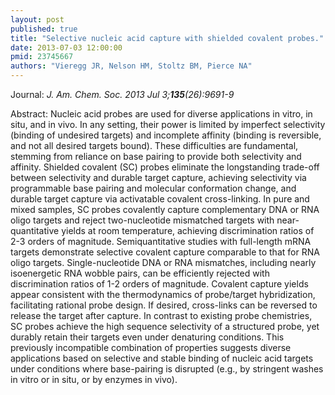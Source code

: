 ```yaml
---
layout: post
published: true
title: "Selective nucleic acid capture with shielded covalent probes."
date: 2013-07-03 12:00:00
pmid: 23745667
authors: "Vieregg JR, Nelson HM, Stoltz BM, Pierce NA"
---
```


Journal: *J. Am. Chem. Soc. 2013 Jul 3;**135**(26):9691-9*

Abstract: Nucleic acid probes are used for diverse applications in vitro, in situ, and in vivo. In any setting, their power is limited by imperfect selectivity (binding of undesired targets) and incomplete affinity (binding is reversible, and not all desired targets bound). These difficulties are fundamental, stemming from reliance on base pairing to provide both selectivity and affinity. Shielded covalent (SC) probes eliminate the longstanding trade-off between selectivity and durable target capture, achieving selectivity via programmable base pairing and molecular conformation change, and durable target capture via activatable covalent cross-linking. In pure and mixed samples, SC probes covalently capture complementary DNA or RNA oligo targets and reject two-nucleotide mismatched targets with near-quantitative yields at room temperature, achieving discrimination ratios of 2-3 orders of magnitude. Semiquantitative studies with full-length mRNA targets demonstrate selective covalent capture comparable to that for RNA oligo targets. Single-nucleotide DNA or RNA mismatches, including nearly isoenergetic RNA wobble pairs, can be efficiently rejected with discrimination ratios of 1-2 orders of magnitude. Covalent capture yields appear consistent with the thermodynamics of probe/target hybridization, facilitating rational probe design. If desired, cross-links can be reversed to release the target after capture. In contrast to existing probe chemistries, SC probes achieve the high sequence selectivity of a structured probe, yet durably retain their targets even under denaturing conditions. This previously incompatible combination of properties suggests diverse applications based on selective and stable binding of nucleic acid targets under conditions where base-pairing is disrupted (e.g., by stringent washes in vitro or in situ, or by enzymes in vivo).

